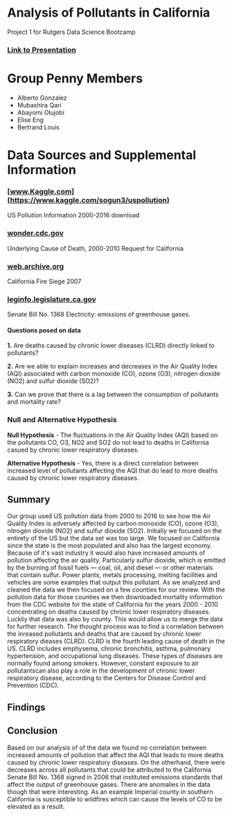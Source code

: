 # Analysis of Pollutants in California

Project 1 for Rutgers Data Science Bootcamp

### [Link to Presentation](https://docs.google.com/presentation/d/1iASbDnn62o1SOcaoT7vGkzs5uftBpUboqCBNdySm6Ts/edit#slide=id.p)

# Group Penny Members
* Alberto Gonzalez
* Mubashira Qari
* Abayomi Olujobi
* Elise Eng
* Bertrand Louis

# Data Sources and Supplemental Information

### [www.Kaggle.com](https://www.kaggle.com/sogun3/uspollution) 
US Pollution Information 2000-2016 download


### [wonder.cdc.gov](https://wonder.cdc.gov/controller/datarequest/D76) 
Underlying Cause of Death, 2000-2010 Request for California

### [web.archive.org](https://web.archive.org/web/20181119041829/http://www.fire.ca.gov/fire_protection/downloads/siege/2007/Overview_CompleteFinal.pdf)
California Fire Siege 2007 

### [leginfo.legislature.ca.gov](https://leginfo.legislature.ca.gov/faces/billNavClient.xhtml?bill_id=200520060SB1368)
Senate Bill No. 1368 Electricity: emissions of greenhouse gases.

#### Questions posed on data

**1.** Are deaths caused by chronic lower diseases (CLRD) directly linked to pollutants?

**2.** Are we able to explain increases and decreases in the Air Quality Index (AQI) associated with carbon monoxide (CO), ozone (O3), nitrogen dioxide (NO2) and sulfur dioxide (SO2)?

**3.** Can we prove that there is a lag between the consumption of pollutants and mortality rate?

### Null and Alternative Hypothesis

**Null Hypothesis** - The fluctuations in the Air Quality Index (AQI) based on the pollutants CO, O3, NO2 and SO2 do not lead to deaths in California casued by chronic lower respiratory diseases.

**Alternative Hypothesis** - Yes, there is a direct correlation between increased level of pollutants affecting the AQI that do lead to more deaths caused by chronic lower respiratory diseases.

## Summary

  Our group used US pollution data from 2000 to 2016 to see how the Air Quality Index is adversely affected by carbon monoxide (CO), ozone (O3), nitrogen dioxide (NO2) and sulfur dioxide (SO2). Initially we focused on the entirety of the US but the data set was too large. We focused on California since the state is the most populated and also has the largest economy. Because of it's vast industry it would also have increased amounts of pollution affecting the air quality. Particularly sulfur dioxide, which is emitted by the burning of fossil fuels — coal, oil, and diesel — or other materials that contain sulfur. Power plants, metals processing, melting facilities and vehicles are some examples that output this pollutant. As we analyzed and cleaned the data we then focused on a few counties for our review. With the pollution data for those counties we then downloaded mortality information from the CDC website for the state of California for the years 2000 - 2010 concentrating on deaths caused by chronic lower respiratory diseases. Luckliy that data was also by county. This would allow us to merge the data for further research. The thought process was to find a correlation between the inreased pollutants and deaths that are caused by chronic lower respiratory dieases (CLRD). CLRD is the fourth leading cause of death in the US. CLRD includes emphysema, chronic bronchitis, asthma, pulmonary hypertension, and occupational lung diseases. These types of diseases are normally found among smokers. However, constant exposure to air pollutantscan also play a role in the development of chronic lower respiratory disease, according to the Centers for Disease Control and Prevention (CDC).  
  
## Findings

## Conclusion
  
  Based on our analysis of of the data we found no correlation between increased amounts of pollution that affect the AQI that leads to more deaths caused by chronic lower respiratory diseases. On the otherhand, there were decreases across all pollutants that could be attributed to the California Senate Bill No. 1368 signed in 2006 that instituted emissions standards that affect the output of greenhouse gases. There are anomalies in the data though that were interesting. As an example Imperial county in southern California is susceptible to wildfires which can cause the levels of CO to be elevated as a result.

